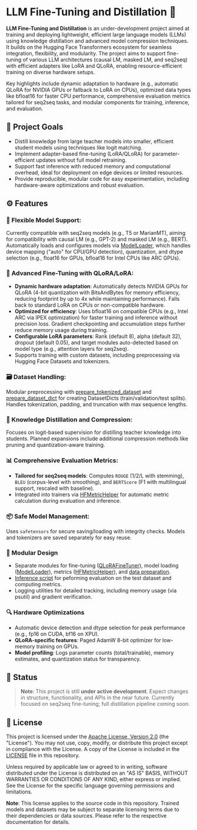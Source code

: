 # LLM Fine-Tuning and Distillation 🚀

**LLM Fine-Tuning and Distillation** is an under-development project aimed at training and deploying lightweight, efficient large language models (LLMs) using knowledge distillation and advanced model compression techniques. It builds on the Hugging Face Transformers ecosystem for seamless integration, flexibility, and modularity. The project aims to support fine-tuning of various LLM architectures (causal LM, masked LM, and seq2seq) with efficient adapters like LoRA and QLoRA, enabling resource-efficient training on diverse hardware setups.

Key highlights include dynamic adaptation to hardware (e.g., automatic QLoRA for NVIDIA GPUs or fallback to LoRA on CPUs), optimized data types like bfloat16 for faster CPU performance, comprehensive evaluation metrics tailored for seq2seq tasks, and modular components for training, inference, and evaluation.

## 📌 Project Goals

- Distill knowledge from large teacher models into smaller, efficient student models using techniques like logit matching.
- Implement adapter-based fine-tuning (LoRA/QLoRA) for parameter-efficient updates without full model retraining.
- Support fast inference with reduced memory and computational overhead, ideal for deployment on edge devices or limited resources.
- Provide reproducible, modular code for easy experimentation, including hardware-aware optimizations and robust evaluation.

## ⚙️ Features

### 🔧 Flexible Model Support:

Currently compatible with seq2seq models (e.g., T5 or MarianMT), aiming for compatibility with causal LM (e.g., GPT-2) and masked LM (e.g., BERT). Automatically loads and configures models via [ModelLoader](./src/core/model_loader.py), which handles device mapping ("auto" for CPU/GPU detection), quantization, and dtype selection (e.g., float16 for GPUs, bfloat16 for Intel CPUs like ARC GPUs).

### 🧠 Advanced Fine-Tuning with QLoRA/LoRA:

- **Dynamic hardware adaptation**: Automatically detects NVIDIA GPUs for QLoRA (4-bit quantization with BitsAndBytes for memory efficiency, reducing footprint by up to 4x while maintaining performance). Falls back to standard LoRA on CPUs or non-compatible hardware.
- **Optimized for efficiency**: Uses bfloat16 on compatible CPUs (e.g., Intel ARC via IPEX optimization) for faster training and inference without precision loss. Gradient checkpointing and accumulation steps further reduce memory usage during training.
- **Configurable LoRA parameters**: Rank (default 8), alpha (default 32), dropout (default 0.05), and target modules auto-detected based on model type (e.g., attention layers for seq2seq).
- Supports training with custom datasets, including preprocessing via Hugging Face Datasets and tokenizers.

### 🗃️ Dataset Handling:

Modular preprocessing with [prepare_tokenized_dataset](./src/data/data_preparation.py) and [prepare_dataset_dict](./src/data/data_preparation.py) for creating DatasetDicts (train/validation/test splits). Handles tokenization, padding, and truncation with max sequence lengths.

### 🎯 Knowledge Distillation and Compression:

Focuses on logit-based supervision for distilling teacher knowledge into students. Planned expansions include additional compression methods like pruning and quantization-aware training.

### 📊 Comprehensive Evaluation Metrics:

- **Tailored for seq2seq models**: Computes `ROUGE` (1/2/L with stemming), `BLEU` (corpus-level with smoothing), and `BERTScore` (F1 with multilingual support, rescaled with baseline).
- Integrated into trainers via [HFMetricHelper](./src/utils/metrics_utils.py) for automatic metric calculation during evaluation and inference.

### 📦 Safe Model Management:

Uses `safetensors` for secure saving/loading with integrity checks. Models and tokenizers are saved separately for easy reuse.

### 🧪 Modular Design

- Separate modules for fine-tuning ([QLoRAFineTuner](./src/fine_tuning/qlora_fine_tuner.py)), model loading ([ModelLoader](./src/core/model_loader.py)), metrics ([HFMetricHelper](./src/utils/metrics_utils.py)), and [data preparation](./src/data/data_preparation.py).
- [Inference script](./src/core/inference.py) for peforming evaluation on the test dataset and computing metrics.
- Logging utilities for detailed tracking, including memory usage (via psutil) and gradient verification.

### 🔍 Hardware Optimizations

- Automatic device detection and dtype selection for peak performance (e.g., fp16 on CUDA, bf16 on XPU).
- **QLoRA-specific features**: Paged AdamW 8-bit optimizer for low-memory training on GPUs.
- **Model profiling**: Logs parameter counts (total/trainable), memory estimates, and quantization status for transparency.

## 🚧 Status

> **Note**: This project is still **under active development**. Expect changes in structure, functionality, and APIs in the near future. Currently focused on seq2seq fine-tuning; full distillation pipeline coming soon.

## 📄 License

This project is licensed under the [Apache License, Version 2.0](https://www.apache.org/licenses/LICENSE-2.0) (the "License"). You may not use, copy, modify, or distribute this project except in compliance with the License. A copy of the License is included in the [LICENSE](./LICENSE) file in this repository.

Unless required by applicable law or agreed to in writing, software distributed under the License is distributed on an "AS IS" BASIS, WITHOUT WARRANTIES OR CONDITIONS OF ANY KIND, either express or implied. See the License for the specific language governing permissions and limitations.

**Note**: This license applies to the source code in this repository. Trained models and datasets may be subject to separate licensing terms due to their dependencies or data sources. Please refer to the respective documentation for details.
